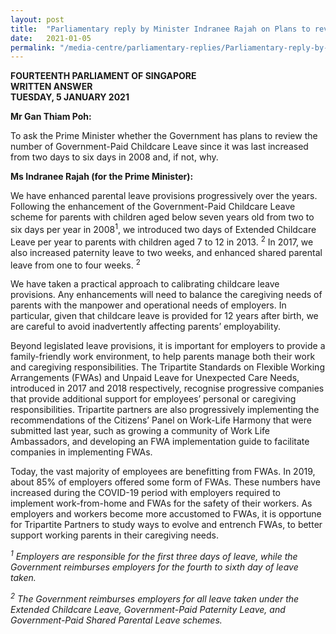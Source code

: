 ```yaml
---
layout: post
title:  "Parliamentary reply by Minister Indranee Rajah on Plans to review Government-Paid Childcare Leave"
date:   2021-01-05
permalink: "/media-centre/parliamentary-replies/Parliamentary-reply-by-Minister-Indranee-Rajah- on-Plans-to-review-Government-Paid-Childcare-Leave "
---
```


**FOURTEENTH PARLIAMENT OF SINGAPORE**  
**WRITTEN ANSWER**  
**TUESDAY, 5 JANUARY 2021**  

**Mr Gan Thiam Poh:**

To ask the Prime Minister whether the Government has plans to review the number of Government-Paid Childcare Leave since it was last increased from two days to six days in 2008 and, if not, why.

**Ms Indranee Rajah (for the Prime Minister):**

We have enhanced parental leave provisions progressively over the years. Following the enhancement of the Government-Paid Childcare Leave scheme for parents with children aged below seven years old from two to six days per year in 2008<sup>1</sup>, we introduced two days of Extended Childcare Leave per year to parents with children aged 7 to 12 in 2013. <sup>2</sup> In 2017, we also increased paternity leave to two weeks, and enhanced shared parental leave from one to four weeks. <sup>2</sup>

We have taken a practical approach to calibrating childcare leave provisions. Any enhancements will need to balance the caregiving needs of parents with the manpower and operational needs of employers. In particular, given that childcare leave is provided for 12 years after birth, we are careful to avoid inadvertently affecting parents’ employability.  

Beyond legislated leave provisions, it is important for employers to provide a family-friendly work environment, to help parents manage both their work and caregiving responsibilities. The Tripartite Standards on Flexible Working Arrangements (FWAs) and Unpaid Leave for Unexpected Care Needs, introduced in 2017 and 2018 respectively, recognise progressive companies that provide additional support for employees’ personal or caregiving responsibilities. Tripartite partners are also progressively implementing the recommendations of the Citizens’ Panel on Work-Life Harmony that were submitted last year, such as growing a community of Work Life Ambassadors, and developing an FWA implementation guide to facilitate companies in implementing FWAs. 

Today, the vast majority of employees are benefitting from FWAs. In 2019, about 85% of employers offered some form of FWAs. These numbers have increased during the COVID-19 period with employers required to implement work-from-home and FWAs for the safety of their workers. As employers and workers become more accustomed to FWAs, it is opportune for Tripartite Partners to study ways to evolve and entrench FWAs, to better support working parents in their caregiving needs.  

*<sup>1</sup> Employers are responsible for the first three days of leave, while the Government reimburses employers for the fourth to sixth day of leave taken.*

*<sup>2</sup> The Government reimburses employers for all leave taken under the Extended Childcare Leave, Government-Paid Paternity Leave, and Government-Paid Shared Parental Leave schemes.*
